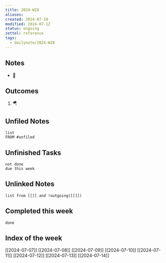 ```yaml
---
title: 2024-W28
aliases: 
created: 2024-07-10
modified: 2024-07-12
status: ongoing
zettel: reference
tags:
  - dailynote/2024-W28
---
```

## Notes
- 🚂
## Outcomes
1. 🪂
## Unfiled Notes
```dataview
list
FROM #unfiled 

```
## Unfinished Tasks
```tasks
not done
due this week
```
## Unlinked Notes
```dataview
list from [[]] and !outgoing([[]])
```

## Completed this week
```tasks
done 
```
## Index of the week
[[2024-07-07]]
[[2024-07-08]]
[[2024-07-09]]
[[2024-07-10]]
[[2024-07-11]]
[[2024-07-12]]
[[2024-07-13]]
[[2024-07-14]]